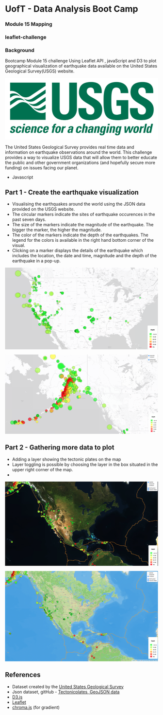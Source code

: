 # UofT - Data Analysis Boot Camp

### Module 15 Mapping

### leaflet-challenge

### Background

Bootcamp Module 15 challenge Using Leaflet API , javaScript and D3 to plot geographical visualization of earthquake data available on the United States Geological Survey(USGS) website.

![1728871936900](image/README/1728871936900.png)

The United States Geological Survey provides real time data and information on earthquake observations around the world. This challenge provides a way to visualize USGS data that will allow them to better educate the public and other government organizations (and hopefully secure more funding) on issues facing our planet.

- Javascript

## Part 1 - Create the earthquake visualization

* Visualising the earthquakes around the world using the JSON data provided on the USGS website.
* The circular markers indicate the sites of earthquake occurences in the past seven days.
* The size of the markers indicate the magnitude of the earthquake. The bigger the marker, the higher the magnitude.
* The color of the markers indicate the depth of the earthquakes. The legend for the colors is available in the right hand bottom corner of the visual.
* Clicking on a marker displays the details of the earthquake which includes the location, the date and time, magnitude and the depth of the earthquake in a pop-up.

![1728872097695](image/README/1728872097695.png)

![1728872142257](image/README/1728872142257.png)

## Part 2 - Gathering more data to plot

* Adding a layer showing the tectonic plates on the map
* Layer toggling is possible by choosing the layer in the box situated in the upper right corner of the map.
* 

![1728872277101](image/README/1728872277101.png)

![1728872320576](image/README/1728872320576.png)

## References

[](https://github.com/Geetraje/leaflet-challenge/tree/main?tab=readme-ov-file#references)

* Dataset created by the [United States Geological Survey](https://earthquake.usgs.gov/earthquakes/feed/v1.0/geojson.php)
* Json dataset, gitHub -  [Tectonicplates, GeoJSON data](https://raw.githubusercontent.com/fraxen/tectonicplates/refs/heads/master/GeoJSON/PB2002_boundaries.json)
* [D3.js](https://d3js.org/)
* [Leaflet](https://leafletjs.com/)
* [chroma.js](https://gka.github.io/chroma.js/) (for gradient)
